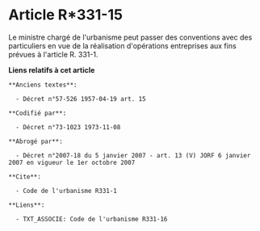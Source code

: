 # Article R*331-15

Le ministre chargé de l'urbanisme peut passer des conventions avec des particuliers en vue de la réalisation d'opérations
entreprises aux fins prévues à l'article R. 331-1.

**Liens relatifs à cet article**

	**Anciens textes**:

	  - Décret n°57-526 1957-04-19 art. 15

	**Codifié par**:

	  - Décret n°73-1023 1973-11-08

	**Abrogé par**:

	  - Décret n°2007-18 du 5 janvier 2007 - art. 13 (V) JORF 6 janvier 2007 en vigueur le 1er octobre 2007

	**Cite**:

	  - Code de l'urbanisme R331-1

	**Liens**:

	  - TXT_ASSOCIE: Code de l'urbanisme R331-16
